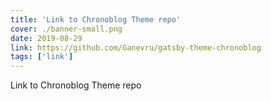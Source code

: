 ```yaml
---
title: 'Link to Chronoblog Theme repo'
cover: ./banner-small.png
date: 2019-08-29
link: https://github.com/Ganevru/gatsby-theme-chronoblog
tags: ['link']
---
```


Link to Chronoblog Theme repo
